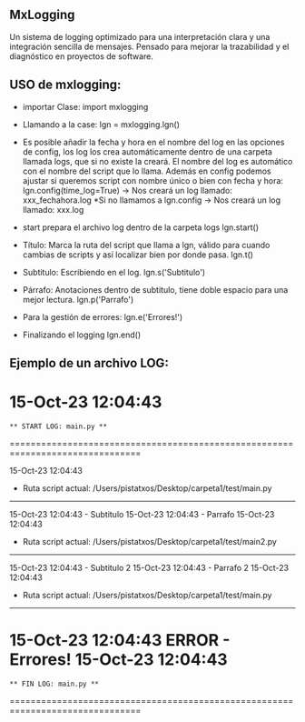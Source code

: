 
## MxLogging

Un sistema de logging optimizado para una interpretación clara y una integración sencilla de mensajes. Pensado para mejorar la trazabilidad y el diagnóstico en proyectos de software.


## USO de mxlogging:

- importar Clase:
import mxlogging

- Llamando a la case:
lgn = mxlogging.lgn()

- Es posible añadir la fecha y hora en el nombre del log en las opciones de config, los log los crea automáticamente dentro de una carpeta llamada logs, que si no existe la creará. El nombre del log es automático con el nombre del script que lo llama. Además en config podemos ajustar si queremos script con nombre único o bien con fecha y hora:
lgn.config(time_log=True) -> Nos creará un log llamado: xxx_fechahora.log
*Si no llamamos a lgn.config -> Nos creará un log llamado: xxx.log

- start prepara el archivo log dentro de la carpeta logs
lgn.start()

- Título: Marca la ruta del script que llama a lgn, válido para cuando cambias de scripts y así localizar bien por donde pasa.
lgn.t()

- Subtitulo: Escribiendo en el log.
lgn.s('Subtitulo')

- Párrafo: Anotaciones dentro de subtitulo, tiene doble espacio para una mejor lectura.
lgn.p('Parrafo')

- Para la gestión de errores:
lgn.e('Errores!')

- Finalizando el logging
lgn.end()


## Ejemplo de un archivo LOG:

15-Oct-23 12:04:43
===============================================================================
    ** START LOG: main.py **
===============================================================================

15-Oct-23 12:04:43
* Ruta script actual:
    /Users/pistatxos/Desktop/carpeta1/test/main.py
-------------------------------------------------------------------------

15-Oct-23 12:04:43 - Subtitulo
15-Oct-23 12:04:43   - Parrafo
15-Oct-23 12:04:43
* Ruta script actual:
    /Users/pistatxos/Desktop/carpeta1/test/main2.py
--------------------------------------------------------------------------

15-Oct-23 12:04:43 - Subtitulo 2
15-Oct-23 12:04:43   - Parrafo 2
15-Oct-23 12:04:43
* Ruta script actual:
    /Users/pistatxos/Desktop/carpeta1/test/main.py
-------------------------------------------------------------------------

15-Oct-23 12:04:43 ERROR - Errores!
15-Oct-23 12:04:43
===============================================================================
    ** FIN LOG: main.py **
===============================================================================
